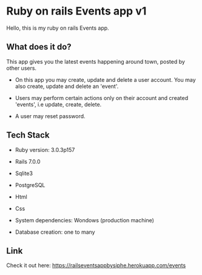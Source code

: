 # Ruby on rails Events app v1

Hello, this is my ruby on rails Events app.

## What does it do?
This app gives you the latest events happening around town, posted by other users.

- On this app you may create, update and delete a user account. You may also create, update and delete an 'event'.

- Users may perform certain actions only on their account and created 'events', i.e update, create, delete.

- A user may reset password.

## Tech Stack

- Ruby version: 3.0.3p157

- Rails 7.0.0

- Sqlite3

- PostgreSQL

- Html

- Css

- System dependencies: Wondows (production machine)

- Database creation: one to many

## Link

Check it out here: https://railseventsappbysiphe.herokuapp.com/events
